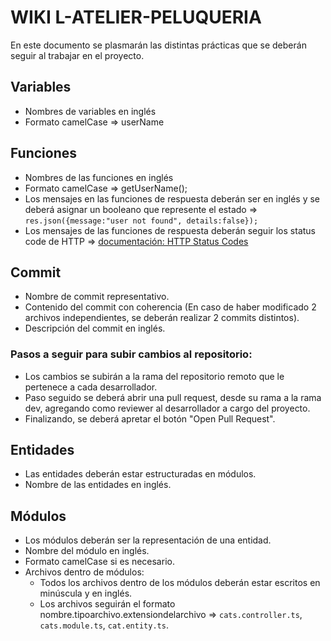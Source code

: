 # WIKI L-ATELIER-PELUQUERIA

En este documento se plasmarán las distintas prácticas que se deberán seguir al trabajar en el proyecto.

## Variables
- Nombres de variables en inglés
- Formato camelCase => userName

## Funciones
- Nombres de las funciones en inglés
- Formato camelCase => getUserName();
- Los mensajes en las funciones de respuesta deberán ser en inglés y se deberá asignar un booleano que represente el estado => `res.json({message:"user not found", details:false});`
- Los mensajes de las funciones de respuesta deberán seguir los status code de HTTP => [documentación: HTTP Status Codes](https://developer.mozilla.org/es/docs/Web/HTTP/Status)

## Commit
- Nombre de commit representativo.
- Contenido del commit con coherencia (En caso de haber modificado 2 archivos independientes, se deberán realizar 2 commits distintos).
- Descripción del commit en inglés.

### Pasos a seguir para subir cambios al repositorio:
- Los cambios se subirán a la rama del repositorio remoto que le pertenece a cada desarrollador.
- Paso seguido se deberá abrir una pull request, desde su rama a la rama dev, agregando como reviewer al desarrollador a cargo del proyecto.
- Finalizando, se deberá apretar el botón "Open Pull Request".

## Entidades
- Las entidades deberán estar estructuradas en módulos.
- Nombre de las entidades en inglés.

## Módulos
- Los módulos deberán ser la representación de una entidad.
- Nombre del módulo en inglés.
- Formato camelCase si es necesario.
- Archivos dentro de módulos:
  - Todos los archivos dentro de los módulos deberán estar escritos en minúscula y en inglés.
  - Los archivos seguirán el formato nombre.tipoarchivo.extensiondelarchivo => `cats.controller.ts`, `cats.module.ts`, `cat.entity.ts`.
